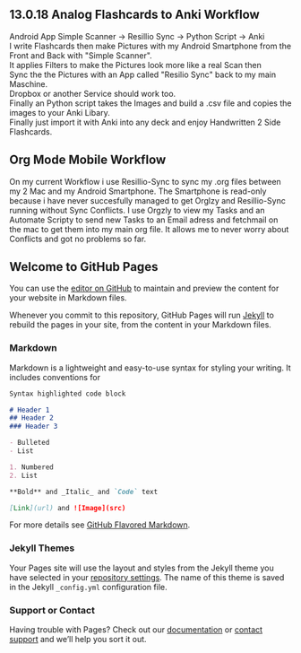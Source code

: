 ## 13.0.18 Analog Flashcards to Anki Workflow

Android App Simple Scanner -> Resillio Sync -> Python Script -> Anki  
I write Flashcards then make Pictures with my Android Smartphone from the Front and Back with "Simple Scanner".  
It applies Filters to make the Pictures look more like a real Scan then  
Sync the the Pictures with an App called "Resilio Sync" back to my main Maschine.  
Dropbox or another Service should work too.  
Finally an Python script takes the Images and build a .csv file and copies the images to your Anki Libary.   
Finally just import it with Anki into any deck and enjoy Handwritten 2 Side Flashcards.  

## Org Mode Mobile Workflow

On my current Workflow i use Resillio-Sync to sync my .org files between my 2 Mac and my Android Smartphone.
The Smartphone is read-only because i have never succesfully managed to get Orglzy and Resillio-Sync running without Sync Conflicts. I use Orgzly to view my Tasks and an Automate Scripty to send new Tasks to an Email adress and fetchmail on the mac to get them into my main org file. It allows me to never worry about Conflicts and got no problems so far.



## Welcome to GitHub Pages

You can use the [editor on GitHub](https://github.com/mariofranke/mariofranke.github.io/edit/master/index.md) to maintain and preview the content for your website in Markdown files.

Whenever you commit to this repository, GitHub Pages will run [Jekyll](https://jekyllrb.com/) to rebuild the pages in your site, from the content in your Markdown files.

### Markdown

Markdown is a lightweight and easy-to-use syntax for styling your writing. It includes conventions for

```markdown
Syntax highlighted code block

# Header 1
## Header 2
### Header 3

- Bulleted
- List

1. Numbered
2. List

**Bold** and _Italic_ and `Code` text

[Link](url) and ![Image](src)
```

For more details see [GitHub Flavored Markdown](https://guides.github.com/features/mastering-markdown/).

### Jekyll Themes

Your Pages site will use the layout and styles from the Jekyll theme you have selected in your [repository settings](https://github.com/mariofranke/mariofranke.github.io/settings). The name of this theme is saved in the Jekyll `_config.yml` configuration file.

### Support or Contact

Having trouble with Pages? Check out our [documentation](https://help.github.com/categories/github-pages-basics/) or [contact support](https://github.com/contact) and we’ll help you sort it out.
